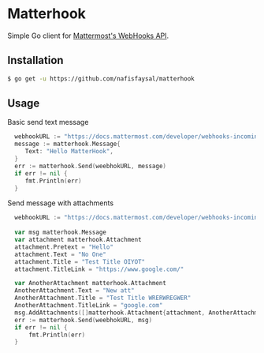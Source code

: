 # Matterhook

Simple Go client for [Mattermost's WebHooks API](https://www.mattermost.org/webhooks/).

## Installation
```sh
$ go get -u https://github.com/nafisfaysal/matterhook
```

## Usage

Basic send text message

```go
  webhookURL := "https://docs.mattermost.com/developer/webhooks-incoming.html"
  message := matterhook.Message{
     Text: "Hello MatterHook",
  }
  err := matterhook.Send(weebhokURL, message)
  if err != nil {
     fmt.Println(err)
  }

```

Send message with attachments
```go
  webhookURL := "https://docs.mattermost.com/developer/webhooks-incoming.html"
  
  var msg matterhook.Message
  var attachment matterhook.Attachment
  attachment.Pretext = "Hello"
  attachment.Text = "No One"
  attachment.Title = "Test Title OIYOT"
  attachment.TitleLink = "https://www.google.com/"

  var AnotherAttachment matterhook.Attachment
  AnotherAttachment.Text = "New att"
  AnotherAttachment.Title = "Test Title WRERWREGWER"
  AnotherAttachment.TitleLink = "google.com"
  msg.AddAttachments([]matterhook.Attachment{attachment, AnotherAttachment})
  err := matterhook.Send(weebhokURL, msg)
  if err != nil {
      fmt.Println(err)
  }

```
